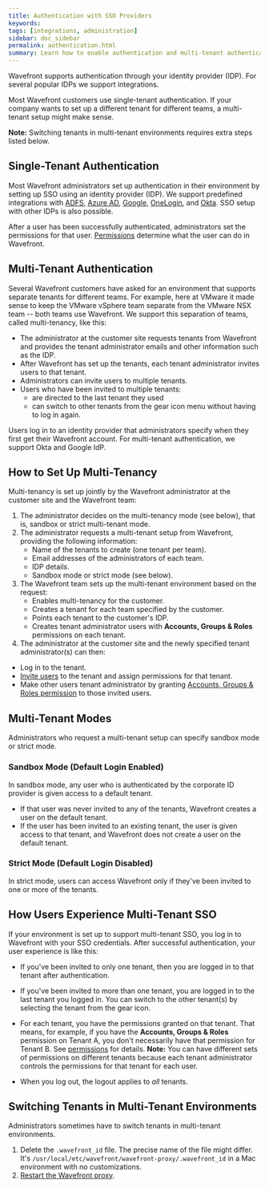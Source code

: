```yaml
---
title: Authentication with SSO Providers
keywords:
tags: [integrations, administration]
sidebar: doc_sidebar
permalink: authentication.html
summary: Learn how to enable authentication and multi-tenant authentication.
---
```


Wavefront supports authentication through your identity provider (IDP). For several popular IDPs we support integrations.

Most Wavefront customers use single-tenant authentication. If your company wants to set up a different tenant for different teams, a multi-tenant setup might make sense.

**Note:** Switching tenants in multi-tenant environments requires extra steps listed below.


## Single-Tenant Authentication

Most Wavefront administrators set up authentication in their environment by setting up SSO using an identity provider (IDP). We support predefined integrations with [ADFS](adfs.html), [Azure AD](azure_ad.html), [Google](google.html), [OneLogin](onelogin.html), and [Okta](okta.html). SSO setup with other IDPs is also possible.

After a user has been successfully authenticated, administrators set the permissions for that user. [Permissions](permissions_overview.html) determine what the user can do in Wavefront.

## Multi-Tenant Authentication

Several Wavefront customers have asked for an environment that supports separate tenants for different teams. For example, here at VMware it made sense to keep the VMware vSphere team separate from the VMware NSX team -- both teams use Wavefront. We support this separation of teams, called multi-tenancy, like this:

* The administrator at the customer site requests tenants from Wavefront and provides the tenant administrator emails and other information such as the IDP.
* After Wavefront has set up the tenants, each tenant administrator invites users to that tenant.
* Administrators can invite users to multiple tenants.
* Users who have been invited to multiple tenants:
    - are directed to the last tenant they used
    - can switch to other tenants from the gear icon menu without having to log in again.

Users log in to an identity provider that administrators specify when they first get their Wavefront account. For multi-tenant authentication, we support Okta and Google IdP.

## How to Set Up Multi-Tenancy

Multi-tenancy is set up jointly by the Wavefront administrator at the customer site and the Wavefront team:

1. The administrator decides on the multi-tenancy mode (see below), that is, sandbox or strict multi-tenant mode.
1. The administrator requests a multi-tenant setup from Wavefront, providing the following information:
   * Name of the tenants to create (one tenant per team).
   * Email addresses of the administrators of each team.
   * IDP details.
   * Sandbox mode or strict mode (see below).
1. The Wavefront team sets up the multi-tenant environment based on the request:
   * Enables multi-tenancy for the customer.
   * Creates a tenant for each team specified by the customer.
   * Points each tenant to the customer's IDP.
   * Creates tenant administrator users with **Accounts, Groups & Roles** permissions on each tenant.
1. The administrator at the customer site and the newly specified tenant administrator(s) can then:
  * Log in to the tenant.
  * [Invite users](accounts.html#create-and-manage-user-accounts) to the tenant and assign permissions for that tenant.
  * Make other users tenant administrator by granting [Accounts, Groups & Roles permission](permissions_overview.html) to those invited users.

## Multi-Tenant Modes

Administrators who request a multi-tenant setup can specify sandbox mode or strict mode.

### Sandbox Mode (Default Login Enabled)

In sandbox mode, any user who is authenticated by the corporate ID provider is given access to a default tenant.
* If that user was never invited to any of the tenants, Wavefront creates a user on the default tenant.
* If the user has been invited to an existing tenant, the user is given access to that tenant, and Wavefront does not create a user on the default tenant.

### Strict Mode (Default Login Disabled)

In strict mode, users can access Wavefront only if they've been invited to one or more of the tenants.

## How Users Experience Multi-Tenant SSO

If your environment is set up to support multi-tenant SSO, you log in to Wavefront with your SSO credentials. After successful authentication, your user experience is like this:

   * If you've been invited to only one tenant, then you are logged in to that tenant after authentication.
   * If you've been invited to more than one tenant, you are logged in to the last tenant you logged in. You can switch to the other tenant(s) by selecting the tenant from the gear icon.
   * For each tenant, you have the permissions granted on that tenant. That means, for example, if you have the **Accounts, Groups & Roles** permission on Tenant A, you don't necessarily have that permission for Tenant B. See [permissions](permissions_overview.html) for details.
   **Note:** You can have different sets of permissions on different tenants because each tenant administrator controls the permissions for that tenant for each user.

   * When you log out, the logout applies to *all* tenants.

## Switching Tenants in Multi-Tenant Environments

Administrators sometimes have to switch tenants in multi-tenant environments.

1. Delete the `.wavefront_id` file. The precise name of the file might differ. It's `/usr/local/etc/wavefront/wavefront-proxy/.wavefront_id` in a Mac environment with no customizations.
2. [Restart the Wavefront proxy](proxies_installing.html#starting-and-stopping-a-proxy).
